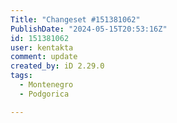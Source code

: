 ```yaml
---
Title: "Changeset #151381062"
PublishDate: "2024-05-15T20:53:16Z"
id: 151381062
user: kentakta
comment: update
created_by: iD 2.29.0
tags:
  - Montenegro
  - Podgorica

---
```

